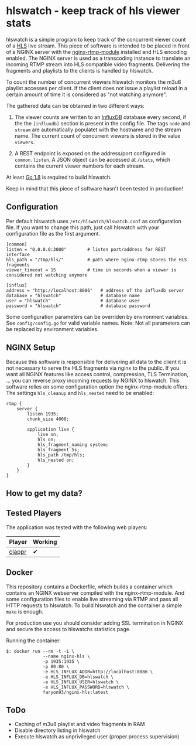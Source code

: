 # hlswatch - keep track of hls viewer stats
hlswatch is a simple program to keep track of the concurrent viewer count of a [HLS](https://tools.ietf.org/html/draft-pantos-http-live-streaming-20) live stream. This piece of software is intended to be placed in front of a NGINX server with the [nginx-rtmp-module](https://github.com/arut/nginx-rtmp-module) installed and HLS encoding enabled.
The NGINX server is used as a transcoding instance to translate an incoming RTMP stream into HLS compatible video fragments. Delivering the fragments and playlists to the clients is handled by hlswatch.

To count the number of concurrent viewers hlswatch monitors the m3u8 playlist accesses per client. If the client does not issue a playlist reload in a certain amount of time it is considered as "not watching anymore".

The gathered data can be obtained in two different ways:

1. The viewer counts are written to an [InfluxDB](https://www.influxdata.com/) database every second, if the the ```[influxdb]``` section is present in the config file. The tags ```node``` and ```stream``` are automatically populatet with the hostname and the stream name. The current count of concurrent viewers is stored in the value ```viewers```.

2. A REST endpoint is exposed on the address/port configured in ```common.listen```. A JSON object can be accessed at ```/stats```, which contains the current viewer numbers for each stream.

At least [Go 1.8](https://golang.org/doc/devel/release.html#go1.8) is required to build hlswatch.

Keep in mind that this piece of software hasn't been tested in production!

## Configuration
Per default hlswatch uses ```/etc/hlswatch/hlswatch.conf``` as configuration file. If you want to change this path, just call hlswatch with your configuration file as the first argument.

```
[common]
listen = "0.0.0.0:3000"        # listen port/address for REST interface
hls_path = "/tmp/hls/"         # path where nginx-rtmp stores the HLS fragments
viewer_timeout = 15            # time in seconds when a viewer is considered not watching anymore

[influx]
address = "http://localhost:8086"   # address of the influxdb server
database = "hlswatch"               # database name
user = "hlswatch"                   # database user
password = "hlswatch"               # database password
```

Some configuration parameters can be overriden by environment variables. See ```config/config.go``` for valid variable names. Note: Not all parameters can be replaced by environment variables.

## NGINX Setup
Because this software is responsible for delivering all data to the client it is not necessary to serve the HLS fragments via nginx to the public. If you want all NGINX features like access control, compression, TLS Termination, ... you can reverse proxy incoming requests by NGINX to hlswatch.
This software relies on some configuration option the nginx-rtmp-module offers. The settings `hls_cleanup` and `hls_nested` need to be enabled:

```
rtmp {
    server {
        listen 1935;
        chunk_size 4000;

        application live {
            live on;
            hls on;
            hls_fragment_naming system;
            hls_fragment 5s;
            hls_path /tmp/hls;
            hls_nested on;
        }
    }
}
```

## How to get my data?



## Tested Players
The application was tested with the following web players:

Player                                     | Working |
-------------------------------------------|---------|
[clappr](https://github.com/clappr/clappr) |    ✔    |

## Docker
This repository contains a Dockerfile, which builds a container which contains an NGINX webserver compiled with the nginx-rtmp-module. And some configuration files to enable live streaming via RTMP and pass all HTTP requests to hlswatch. To build hlswatch and the container a simple ```make``` is enough. 

For production use you should consider adding SSL termination in NGINX and secure the access to hlswatchs statistics page.

Running the container:
```
$: docker run --rm -t -i \
              --name nginx-hls \
              -p 1935:1935 \
              -p 80:80 \
              -e HLS_INFLUX_ADDR=http://localhost:8086 \
              -e HLS_INFLUX_DB=hlswatch \
              -e HLS_INFLUX_USER=hlswatch \
              -e HLS_INFLUX_PASSWORD=hlswatch \
              faryon93/nginx-hls:latest
```

## ToDo
- Caching of m3u8 playlist and video fragments in RAM
- Disable directory listing in hlswatch
- Execute hlswatch as unprivileged user (proper process supervision)
